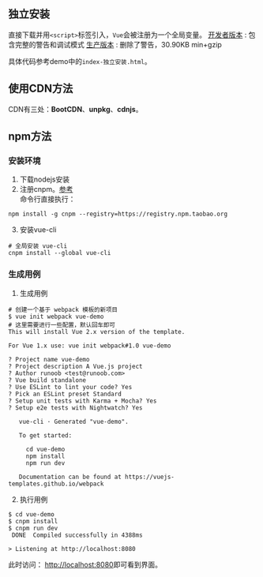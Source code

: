 ## 独立安装
直接下载并用`<script>`标签引入，`Vue`会被注册为一个全局变量。
[开发者版本](https://vuejs.org/js/vue.js) : 包含完整的警告和调试模式
[生产版本](https://vuejs.org/js/vue.min.js) : 删除了警告，30.90KB min+gzip

具体代码参考demo中的`index-独立安装.html`。

## 使用CDN方法
CDN有三处：**BootCDN**、**unpkg**、**cdnjs**。

## npm方法
### 安装环境
1. 下载nodejs安装
2. 注册cnpm。[参考](http://npm.taobao.org/)  
命令行直接执行：
```
npm install -g cnpm --registry=https://registry.npm.taobao.org
```
3. 安装vue-cli  
```
# 全局安装 vue-cli
cnpm install --global vue-cli
```
### 生成用例

1. 生成用例
```
# 创建一个基于 webpack 模板的新项目
$ vue init webpack vue-demo
# 这里需要进行一些配置，默认回车即可
This will install Vue 2.x version of the template.

For Vue 1.x use: vue init webpack#1.0 vue-demo

? Project name vue-demo
? Project description A Vue.js project
? Author runoob <test@runoob.com>
? Vue build standalone
? Use ESLint to lint your code? Yes
? Pick an ESLint preset Standard
? Setup unit tests with Karma + Mocha? Yes
? Setup e2e tests with Nightwatch? Yes

   vue-cli · Generated "vue-demo".

   To get started:
   
     cd vue-demo
     npm install
     npm run dev
   
   Documentation can be found at https://vuejs-templates.github.io/webpack
```

2. 执行用例
```
$ cd vue-demo
$ cnpm install
$ cnpm run dev
 DONE  Compiled successfully in 4388ms

> Listening at http://localhost:8080
```

此时访问： [http://localhost:8080](http://localhost:8080)即可看到界面。


